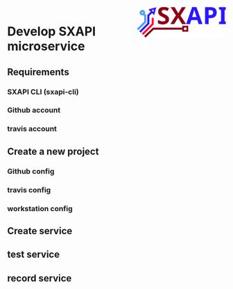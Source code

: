<img align="right" height="70" src="https://raw.githubusercontent.com/startxfr/sxapi-core/testing/docs/assets/logo.svg?sanitize=true">

Develop SXAPI microservice
==========================


Requirements
---------

### SXAPI CLI (sxapi-cli)


### Github account


### travis account



Create a new project
--------------------

### Github config


### travis config


### workstation config



Create service
--------------


test service
------------


record service
--------------

